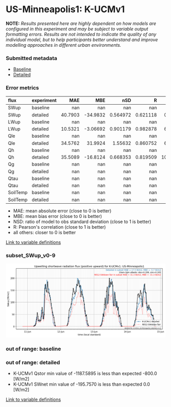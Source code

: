 # US-Minneapolis1: K-UCMv1

**NOTE:** *Results presented here are highly dependent on how models are configured in this experiment and may be subject to variable output formatting errors. Results are not intended to indicate the quality of any individual model, but to help participants better understand and improve modelling approaches in different urban environments.*

### Submitted metadata

- [Baseline](K-UCMv1_US-Minneapolis1_baseline_attrs.md)
- [Detailed](K-UCMv1_US-Minneapolis1_detailed_attrs.md)

### Error metrics

| flux     | experiment   |      MAE |       MBE |        nSD |          R |      5th |     95th |     RMSE |      cRMSE |      AMBE |       1-nSD |         1-R |   nSkewness |   nKurtosis |    Overlap |
|:---------|:-------------|---------:|----------:|-----------:|-----------:|---------:|---------:|---------:|-----------:|----------:|------------:|------------:|------------:|------------:|-----------:|
| SWup     | baseline     | nan      | nan       | nan        | nan        | nan      | nan      | nan      | nan        | nan       | nan         | nan         |  nan        |  nan        | nan        |
| SWup     | detailed     |  40.7903 | -34.9832  |   0.564972 |   0.621118 |   0.9094 | 132.721  |  83.7471 |   0.785726 |  34.9832  |   0.435028  |   0.378882  |    0.598115 |    1.12476  |   0.126801 |
| LWup     | baseline     | nan      | nan       | nan        | nan        | nan      | nan      | nan      | nan        | nan       | nan         | nan         |  nan        |  nan        | nan        |
| LWup     | detailed     |  10.5321 |  -3.06692 |   0.901179 |   0.982878 |   6.4509 |  21.5673 |  14.9321 |   0.201557 |   3.06692 |   0.0988223 |   0.0171218 |    0.827102 |    0.731371 |   0.064505 |
| Qle      | baseline     | nan      | nan       | nan        | nan        | nan      | nan      | nan      | nan        | nan       | nan         | nan         |  nan        |  nan        | nan        |
| Qle      | detailed     |  34.5762 |  31.9924  |   1.55632  |   0.860752 |   6.8473 | 118.703  |  57.5785 |   0.861931 |  31.9924  |   0.556324  |   0.139248  |    0.182121 |    0.527141 |   0.287967 |
| Qh       | baseline     | nan      | nan       | nan        | nan        | nan      | nan      | nan      | nan        | nan       | nan         | nan         |  nan        |  nan        | nan        |
| Qh       | detailed     |  35.5089 | -16.8124  |   0.668353 |   0.819509 |  10.0157 |  88.331  |  52.5566 |   0.592666 |  16.8124  |   0.331648  |   0.180491  |    0.340539 |    0.421065 |   0.207455 |
| Qg       | baseline     | nan      | nan       | nan        | nan        | nan      | nan      | nan      | nan        | nan       | nan         | nan         |  nan        |  nan        | nan        |
| Qg       | detailed     | nan      | nan       | nan        | nan        | nan      | nan      | nan      | nan        | nan       | nan         | nan         |  nan        |  nan        | nan        |
| Qtau     | baseline     | nan      | nan       | nan        | nan        | nan      | nan      | nan      | nan        | nan       | nan         | nan         |  nan        |  nan        | nan        |
| Qtau     | detailed     | nan      | nan       | nan        | nan        | nan      | nan      | nan      | nan        | nan       | nan         | nan         |  nan        |  nan        | nan        |
| SoilTemp | baseline     | nan      | nan       | nan        | nan        | nan      | nan      | nan      | nan        | nan       | nan         | nan         |  nan        |  nan        | nan        |
| SoilTemp | detailed     | nan      | nan       | nan        | nan        | nan      | nan      | nan      | nan        | nan       | nan         | nan         |  nan        |  nan        | nan        |

 - MAE: mean absolute error (close to 0 is better)
 - MBE: mean bias error (close to 0 is better)
 - NSD: ratio of model to obs standard deviation (close to 1 is better)
 - R: Pearson's correlation (close to 1 is better)
 - all others: closer to 0 is better

[Link to variable definitions](../modelattrs/variable_definitions.md)

### <a name="subset_swup_v0-9"></a>subset_SWup_v0-9
[![K-UCMv1_US-Minneapolis1_subset_SWup_v0-9.png](K-UCMv1_US-Minneapolis1_subset_SWup_v0-9.png)](K-UCMv1_US-Minneapolis1_subset_SWup_v0-9.png)

### out of range: baseline


### out of range: detailed

 - K-UCMv1 Qstor min value of -1187.5895 is less than expected -800.0 [W/m2]
 - K-UCMv1 SWnet min value of -195.7570 is less than expected 0.0 [W/m2]


[Link to variable definitions](../modelattrs/variable_definitions.md)

